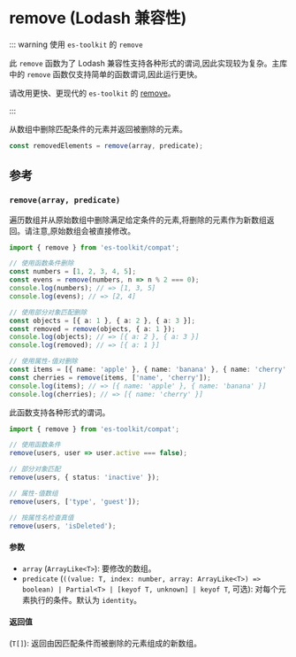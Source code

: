 # remove (Lodash 兼容性)

::: warning 使用 `es-toolkit` 的 `remove`

此 `remove` 函数为了 Lodash 兼容性支持各种形式的谓词,因此实现较为复杂。主库中的 `remove` 函数仅支持简单的函数谓词,因此运行更快。

请改用更快、更现代的 `es-toolkit` 的 [remove](../../array/remove.md)。

:::

从数组中删除匹配条件的元素并返回被删除的元素。

```typescript
const removedElements = remove(array, predicate);
```

## 参考

### `remove(array, predicate)`

遍历数组并从原始数组中删除满足给定条件的元素,将删除的元素作为新数组返回。请注意,原始数组会被直接修改。

```typescript
import { remove } from 'es-toolkit/compat';

// 使用函数条件删除
const numbers = [1, 2, 3, 4, 5];
const evens = remove(numbers, n => n % 2 === 0);
console.log(numbers); // => [1, 3, 5]
console.log(evens); // => [2, 4]

// 使用部分对象匹配删除
const objects = [{ a: 1 }, { a: 2 }, { a: 3 }];
const removed = remove(objects, { a: 1 });
console.log(objects); // => [{ a: 2 }, { a: 3 }]
console.log(removed); // => [{ a: 1 }]

// 使用属性-值对删除
const items = [{ name: 'apple' }, { name: 'banana' }, { name: 'cherry' }];
const cherries = remove(items, ['name', 'cherry']);
console.log(items); // => [{ name: 'apple' }, { name: 'banana' }]
console.log(cherries); // => [{ name: 'cherry' }]
```

此函数支持各种形式的谓词。

```typescript
import { remove } from 'es-toolkit/compat';

// 使用函数条件
remove(users, user => user.active === false);

// 部分对象匹配
remove(users, { status: 'inactive' });

// 属性-值数组
remove(users, ['type', 'guest']);

// 按属性名检查真值
remove(users, 'isDeleted');
```

#### 参数

- `array` (`ArrayLike<T>`): 要修改的数组。
- `predicate` (`((value: T, index: number, array: ArrayLike<T>) => boolean) | Partial<T> | [keyof T, unknown] | keyof T`, 可选): 对每个元素执行的条件。默认为 `identity`。

#### 返回值

(`T[]`): 返回由因匹配条件而被删除的元素组成的新数组。
